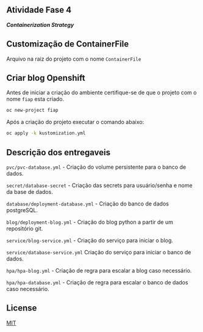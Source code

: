 ## Atividade Fase 4

__*Containerization Strategy*__

## Customização de ContainerFile
Arquivo na raiz do projeto com o nome `ContainerFile`


## Criar blog Openshift

Antes de iniciar a criação do ambiente certifique-se de que o projeto com o nome `fiap` esta criado.

```bash
oc new-project fiap
```

Após a criação do projeto executar o comando abaixo:

```bash
oc apply -k kustomization.yml
```
## Descrição dos entregaveis
`pvc/pvc-database.yml` - Criação do volume persistente para o banco de dados.

`secret/database-secret` - Criação das secrets para usuário/senha e nome da base de dados.

`database/deployment-database.yml` - Criação do banco de dados postgreSQL.

`blog/deployment-blog.yml` - Criação do blog python a partir de um repositório git.

`service/blog-service.yml` - Criação do serviço para iniciar o blog.

`service/database-service.yml` Criação do serviço para iniciar o banco de dados.

`hpa/hpa-blog.yml` - Criação de regra para escalar a blog caso necessário.

`hpa/hpa-database.yml` - Criação de regra para escalar o banco de dados caso necessário.

## License
[MIT](https://choosealicense.com/licenses/mit/)
